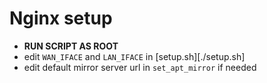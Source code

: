 # Nginx setup

- **RUN SCRIPT AS ROOT**
- edit `WAN_IFACE` and `LAN_IFACE` in [setup.sh][./setup.sh]
- edit default mirror server url in `set_apt_mirror` if needed
